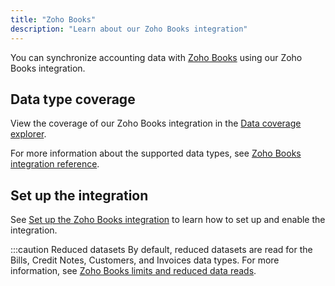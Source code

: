 ```yaml
---
title: "Zoho Books"
description: "Learn about our Zoho Books integration"
---
```


You can synchronize accounting data with <a href="https://www.zoho.com/books/" target="_blank">Zoho Books</a> using our Zoho Books integration.

## Data type coverage

View the coverage of our Zoho Books integration in the <a className="external" href="https://knowledge.codat.io/supported-features/accounting?view=tab-by-integration&integrationKey=rwuv" target="_blank">Data coverage explorer</a>.

For more information about the supported data types, see [Zoho Books integration reference](zoho-books-integration-reference).

## Set up the integration

See [Set up the Zoho Books integration](/integrations/accounting/zoho-books/accounting-zohobooks-setup) to learn how to set up and enable the integration.

:::caution Reduced datasets
By default, reduced datasets are read for the Bills, Credit Notes, Customers, and Invoices data types. For more information, see [Zoho Books limits and reduced data reads](zoho-book-limits).

